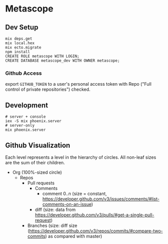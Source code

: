 # Metascope

## Dev Setup

```
mix deps.get
mix local.hex
mix ecto.migrate
npm install
CREATE ROLE metascope WITH LOGIN;
CREATE DATABASE metascope_dev WITH OWNER metascope;
```

### Github Access

export `GITHUB_TOKEN` to a user's personal access token with Repo ("Full control of private repositories") checked.

## Development
```
# server + console
iex -S mix phoenix.server
# server-only
mix phoenix.server
```

## Github Visualization

Each level represents a level in the hierarchy of circles. All non-leaf sizes
are the sum of their children.

- Org (100%-sized circle)
  - Repos
    - Pull requests
      - Comments
        - comment 0..n (size = constant, https://developer.github.com/v3/issues/comments/#list-comments-on-an-issue)
      - diff (size: data from https://developer.github.com/v3/pulls/#get-a-single-pull-request)
    - Branches (size: diff size (https://developer.github.com/v3/repos/commits/#compare-two-commits) as compared with master)
